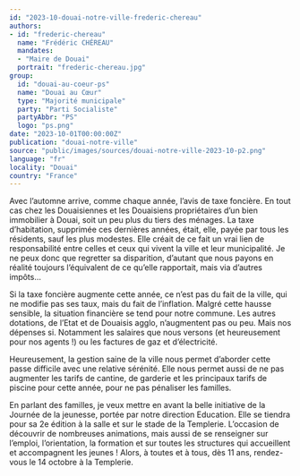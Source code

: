 ```yaml
---
id: "2023-10-douai-notre-ville-frederic-chereau"
authors:
- id: "frederic-chereau"
  name: "Frédéric CHÉREAU"
  mandates: 
  - "Maire de Douai"
  portrait: "frederic-chereau.jpg"
group:
  id: "douai-au-coeur-ps"
  name: "Douai au Cœur"
  type: "Majorité municipale"
  party: "Parti Socialiste"
  partyAbbr: "PS"
  logo: "ps.png"
date: "2023-10-01T00:00:00Z"
publication: "douai-notre-ville"
source: "public/images/sources/douai-notre-ville-2023-10-p2.png"
language: "fr"
locality: "Douai"
country: "France"
---
```


Avec l’automne arrive, comme chaque année, l’avis de taxe foncière. En tout cas chez les Douaisiennes et les Douaisiens propriétaires d’un bien immobilier à Douai, soit un peu plus du tiers des ménages. La taxe d’habitation, supprimée ces dernières années, était, elle, payée par tous les résidents, sauf les plus modestes. Elle créait de ce fait un vrai lien de responsabilité entre celles et ceux qui vivent la ville et leur municipalité. Je ne peux donc que regretter sa disparition, d’autant que nous payons en réalité toujours l’équivalent de ce qu’elle rapportait, mais via d’autres impôts…

Si la taxe foncière augmente cette année, ce n’est pas du fait de la ville, qui ne modifie pas ses taux, mais du fait de l’inflation. Malgré cette hausse sensible, la situation financière se tend pour notre commune. Les autres dotations, de l’Etat et de Douaisis agglo, n’augmentent pas ou peu. Mais nos dépenses si. Notamment les salaires que nous versons (et heureusement pour nos agents !) ou les factures de gaz et d’électricité.

Heureusement, la gestion saine de la ville nous permet d’aborder cette passe difficile avec une relative sérénité. Elle nous permet aussi de ne pas augmenter les tarifs de cantine, de garderie et les principaux tarifs de piscine pour cette année, pour ne pas pénaliser les familles.

En parlant des familles, je veux mettre en avant la belle initiative de la Journée de la jeunesse, portée par notre direction Education. Elle se tiendra pour sa 2e édition à la salle et sur le stade de la Templerie. L’occasion de découvrir de nombreuses animations, mais aussi de se renseigner sur l’emploi, l’orientation, la formation et sur toutes les structures qui accueillent et accompagnent les jeunes ! Alors, à toutes et à tous, dès 11 ans, rendez-vous le 14 octobre à la Templerie.
